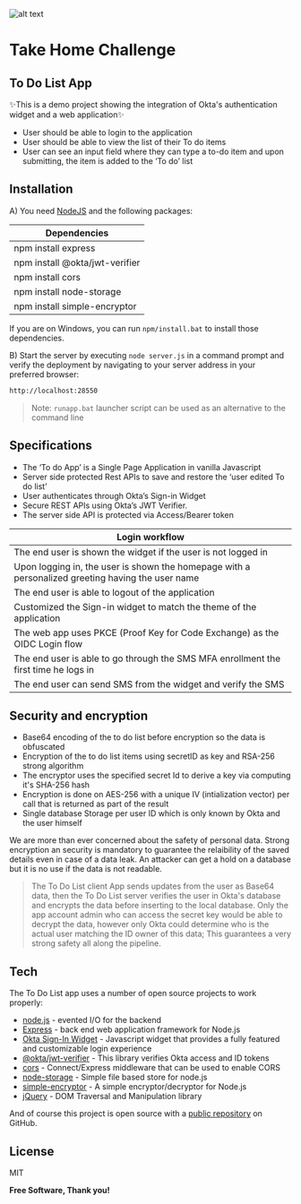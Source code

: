 ![alt text](https://is3-ssl.mzstatic.com/image/thumb/Purple115/v4/c3/87/9e/c3879ebe-7b27-c1af-021e-e234a326c4e5/AppIcon-1x_U007emarketing-0-6-0-85-220.png/1200x630wa.png "Okta Logo")

# Take Home Challenge
## To Do List App

✨This is a demo project  showing  the integration  of Okta's authentication widget and a web application✨
- User should be able to login to the application
- User should be able to view the list of their To do items
- User can see an input field where they can type a to-do item and upon submitting, the item is added to the ‘To do’ list

## Installation

A) You need [NodeJS](https://nodejs.org/en/) and the following packages:

Dependencies | 
--- |
|npm install express|
|npm install @okta/jwt-verifier|
|npm install cors|
|npm install node-storage|
|npm install simple-encryptor|

If you are on Windows, you can run `npm/install.bat` to install those dependencies.


B) Start the server by executing `node server.js` in a command prompt and verify the deployment by navigating to your server address in your preferred browser:

```sh
http://localhost:28550
```
> Note: `runapp.bat` launcher script can be used as an alternative to the command line 

## Specifications

- The ‘To do App’ is a Single Page Application in vanilla Javascript
- Server side protected Rest APIs to save and restore the ‘user edited To do list’
- User authenticates through Okta’s Sign-in Widget
- Secure REST APIs using Okta’s JWT Verifier. 
- The server side API is protected via Access/Bearer token

Login workflow|
--- |
The end user is shown the widget if the user is not logged in|
Upon logging in, the user is shown the homepage with a personalized greeting having the user name|
The end user is able to logout of the application|
Customized the Sign-in widget to match the theme of the application|
The web app uses PKCE (Proof Key for Code Exchange) as the OIDC Login flow|
The end user is able to go through the SMS MFA enrollment the first time he logs in|
The end user can send SMS from the widget and verify the SMS|

## Security and encryption

- Base64 encoding of the to do list before encryption so the data is obfuscated
- Encryption of the to do list items using secretID as key and RSA-256 strong algorithm
- The encryptor uses the specified secret Id to derive a key via computing it's SHA-256 hash
- Encryption is done on AES-256 with a unique IV (intialization vector) per call that is returned as part of the result
- Single database Storage per user ID which is only known by Okta and the user himself

We are more than ever concerned about the safety of personal data. Strong encryption an security is mandatory to guarantee the relaibility of the saved details even in case of a data leak. An attacker can get a hold on a database but it is no use if the data is not readable.

> The To Do List client App sends updates from the user as Base64 data, then the To Do List server verifies the user in Okta's database and encrypts the data before inserting to the local database. Only the app account admin who can access the secret key would be able to decrypt the data, however only Okta could determine who is the actual user matching the ID owner of this data; This guarantees a very strong safety all along the pipeline.

## Tech

The To Do List app uses a number of open source projects to work properly:
- [node.js](https://nodejs.org/en/) - evented I/O for the backend
- [Express](https://expressjs.com/) - back end web application framework for Node.js
- [Okta Sign-In Widget](https://github.com/okta/okta-signin-widget) - Javascript widget that provides a fully featured and customizable login experience 
- [@okta/jwt-verifier](https://github.com/okta/okta-oidc-js/tree/master/packages/jwt-verifier) - This library verifies Okta access and ID tokens
- [cors](https://github.com/expressjs/cors) -  Connect/Express middleware that can be used to enable CORS
- [node-storage](https://github.com/amativos/node-storage) - Simple file based store for node.js
- [simple-encryptor](https://github.com/sehrope/node-simple-encryptor) - A simple encryptor/decryptor for Node.js
- [jQuery](https://jquery.com/) - DOM Traversal and Manipulation library

And of course this project is open source with a [public repository][git-repo-url] on GitHub.

## License
MIT

**Free Software, Thank you!**

[git-repo-url]: <https://github.com/reg31/ToDoServer.git>
